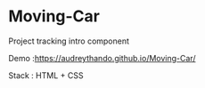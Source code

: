 # Moving-Car

Project tracking intro component

Demo :https://audreythando.github.io/Moving-Car/

Stack : HTML + CSS
